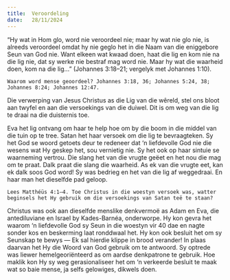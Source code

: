 ```yaml
---
title:  Veroordeling
date:   28/11/2024
---
```


“Hy wat in Hom glo, word nie veroordeel nie; maar hy wat nie glo nie, is alreeds veroordeel omdat hy nie geglo het in die Naam van die eniggebore Seun van God nie. Want elkeen wat kwaad doen, haat die lig en kom nie na die lig nie, dat sy werke nie bestraf mag word nie. Maar hy wat die waarheid doen, kom na die lig...” (Johannes 3:18–21; vergelyk met Johannes 1:10).

`Waarom word mense geoordeel? Johannes 3:18, 36; Johannes 5:24, 38; Johannes 8:24; Johannes 12:47.`

Die verwerping van Jesus Christus as die Lig van die wêreld, stel ons bloot aan twyfel en aan die versoekings van die duiwel. Dit is om weg van die lig te draai na die duisternis toe.

Eva het lig ontvang om haar te help hoe om by die boom in die middel van die tuin op te tree. Satan het haar versoek om die lig te bevraagteken. Sy het God se woord getoets deur te redeneer dat ‘n liefdevolle God nie die wesens wat Hy geskep het, sou vernietig nie. Sy het ook op haar sintuie se waarneming vertrou. Die slang het van die vrugte geëet en het nou die mag om te praat. Dalk praat die slang die waarheid. As ek van die vrugte eet, kan ek dalk soos God word! Sy was bedrieg en het van die lig af weggedraai. En haar man het dieselfde pad geloop.

`Lees Matthéüs 4:1–4. Toe Christus in die woestyn versoek was, watter beginsels het Hy gebruik om die versoekings van Satan teë te staan?`

Christus was ook aan dieselfde menslike denkvermoë as Adam en Eva, die antediluviane en Israel by Kades-Barnéa, onderworpe. Hy kon gevra het waarom ‘n liefdevolle God sy Seun in die woestyn vir 40 dae en nagte sonder kos en beskerming laat ronddwaal het. Hy kon ook besluit het om sy Seunskap te bewys — Ek sal hierdie klippe in brood verander! In plaas daarvan het Hy die Woord van God gebruik om te antwoord. Sy optrede was liewer hemelgeoriënteerd as om aardse denkpatrone te gebruik. Hoe maklik kon Hy sy weg gerasionaliseer het om ‘n verkeerde besluit te maak wat so baie mense, ja selfs gelowiges, dikwels doen.